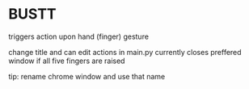 # BUSTT
triggers action upon hand (finger) gesture

change title and can edit actions in main.py
currently closes preffered window if all five fingers are raised

tip:
rename chrome window and use that name
